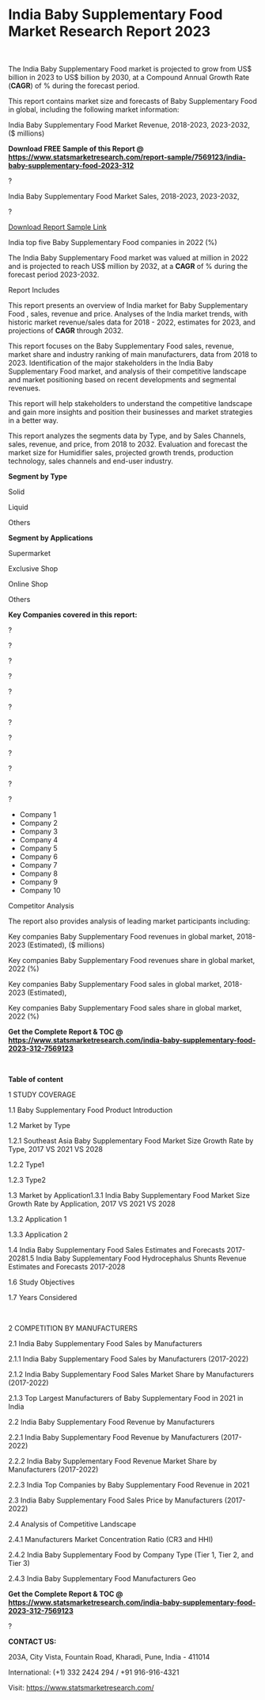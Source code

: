 <h1>India Baby Supplementary Food Market Research Report 2023</h1><br/><p>The India Baby Supplementary Food market is projected to grow from US$ billion in 2023 to US$ billion by 2030, at a Compound Annual Growth Rate (<strong>CAGR</strong>) of % during the forecast period.</p>
 
 
 
 <p>This report contains market size and forecasts of Baby Supplementary Food in global, including the following market information:</p>
 
 
 
 <p>India Baby Supplementary Food Market Revenue, 2018-2023, 2023-2032, ($ millions)</p>
 
 
 
 <div><b>Download FREE Sample of this Report @ <a href="https://www.statsmarketresearch.com/download-free-sample/7569123/india-baby-supplementary-food-2023-312">https://www.statsmarketresearch.com/report-sample/7569123/india-baby-supplementary-food-2023-312</a></b></div>
 
 
 
 <p>? </p>
 
 
 
 <p>India Baby Supplementary Food Market Sales, 2018-2023, 2023-2032,</p>
 
 
 
 <p>? </p>
 
 
 
 <p><a href="https://www.statsmarketresearch.com/download-free-sample/7569123/india-baby-supplementary-food-2023-312">Download Report Sample Link</a></p>
 
 
 
 <p>India top five Baby Supplementary Food companies in 2022 (%)</p>
 
 
 
 <p>The India Baby Supplementary Food market was valued at million in 2022 and is projected to reach US$ million by 2032, at a <strong>CAGR</strong> of % during the forecast period 2023-2032.</p>
 
 
 
 <p>Report Includes</p>
 
 
 
 <p>This report presents an overview of India market for Baby Supplementary Food , sales, revenue and price. Analyses of the India market trends, with historic market revenue/sales data for 2018 - 2022, estimates for 2023, and projections of <strong>CAGR</strong> through 2032.</p>
 
 
 
 <p>This report focuses on the Baby Supplementary Food sales, revenue, market share and industry ranking of main manufacturers, data from 2018 to 2023. Identification of the major stakeholders in the India Baby Supplementary Food market, and analysis of their competitive landscape and market positioning based on recent developments and segmental revenues.</p>
 
 
 
 <p>This report will help stakeholders to understand the competitive landscape and gain more insights and position their businesses and market strategies in a better way.</p>
 
 
 
 <p>This report analyzes the segments data by Type, and by Sales Channels, sales, revenue, and price, from 2018 to 2032. Evaluation and forecast the market size for Humidifier sales, projected growth trends, production technology, sales channels and end-user industry.</p>
 
 
 
 <p><strong>Segment by Type</strong></p>
 
 
 
 <p>Solid</p>
 
 
 
 <p>Liquid</p>
 
 
 
 <p>Others</p>
 
 
 
 <p><strong>Segment <strong><strong>by Applications</strong></strong></strong></p>
 
 
 
 <p>Supermarket</p>
 
 
 
 <p>Exclusive Shop</p>
 
 
 
 <p>Online Shop</p>
 
 
 
 <p>Others</p>
 
 
 
 <p><strong>Key Companies covered in this report:</strong></p>
 
 
 
 <p>? </p>
 
 
 
 <p>? </p>
 
 
 
 <p>? </p>
 
 
 
 <p>? </p>
 
 
 
 <p>? </p>
 
 
 
 <p>? </p>
 
 
 
 <p>? </p>
 
 
 
 <p>? </p>
 
 
 
 <p>? </p>
 
 
 
 <p>? </p>
 
 
 
 <p>? </p>
 
 
 
 <p>? </p>
 
 
 
 <ul>
 
 <li>Company 1</li>
 
 <li>Company 2</li>
 
 <li>Company 3</li>
 
 <li>Company 4</li>
 
 <li>Company 5</li>
 
 <li>Company 6</li>
 
 <li>Company 7</li>
 
 <li>Company 8</li>
 
 <li>Company 9</li>
 
 <li>Company 10</li>
 
 </ul>
 
 
 
 <p>Competitor Analysis</p>
 
 
 
 <p>The report also provides analysis of leading market participants including:</p>
 
 
 
 <p>Key companies Baby Supplementary Food revenues in global market, 2018-2023 (Estimated), ($ millions)</p>
 
 
 
 <p>Key companies Baby Supplementary Food revenues share in global market, 2022 (%)</p>
 
 
 
 <p>Key companies Baby Supplementary Food sales in global market, 2018-2023 (Estimated),</p>
 
 
 
 <p>Key companies Baby Supplementary Food sales share in global market, 2022 (%)</p>
 
 
 
 <div><b>Get the Complete Report & TOC @ <a href="https://www.statsmarketresearch.com/india-baby-supplementary-food-2023-312-7569123">https://www.statsmarketresearch.com/india-baby-supplementary-food-2023-312-7569123</a></b></div>
 
 
 
 <p><br />
 
 <b>Table of content</b></p>
 
 
 
 <p>1 STUDY COVERAGE<br />
 
 1.1 Baby Supplementary Food Product Introduction<br />
 
 1.2 Market by Type<br />
 
 1.2.1 Southeast Asia Baby Supplementary Food Market Size Growth Rate by Type, 2017 VS 2021 VS 2028<br />
 
 1.2.2 Type1<br />
 
 1.2.3 Type2<br />
 
 1.3 Market by Application1.3.1 India Baby Supplementary Food Market Size Growth Rate by Application, 2017 VS 2021 VS 2028<br />
 
 1.3.2 Application 1<br />
 
 1.3.3 Application 2<br />
 
 1.4 India Baby Supplementary Food Sales Estimates and Forecasts 2017-20281.5 India Baby Supplementary Food Hydrocephalus Shunts Revenue Estimates and Forecasts 2017-2028<br />
 
 1.6 Study Objectives<br />
 
 1.7 Years Considered<br />
 
 <br />
 
 2 COMPETITION BY MANUFACTURERS<br />
 
 2.1 India Baby Supplementary Food Sales by Manufacturers<br />
 
 2.1.1 India Baby Supplementary Food Sales by Manufacturers (2017-2022)<br />
 
 2.1.2 India Baby Supplementary Food Sales Market Share by Manufacturers (2017-2022)<br />
 
 2.1.3 Top Largest Manufacturers of Baby Supplementary Food in 2021 in India<br />
 
 2.2 India Baby Supplementary Food Revenue by Manufacturers<br />
 
 2.2.1 India Baby Supplementary Food Revenue by Manufacturers (2017-2022)<br />
 
 2.2.2 India Baby Supplementary Food Revenue Market Share by Manufacturers (2017-2022)<br />
 
 2.2.3 India Top Companies by Baby Supplementary Food Revenue in 2021<br />
 
 2.3 India Baby Supplementary Food Sales Price by Manufacturers (2017-2022)<br />
 
 2.4 Analysis of Competitive Landscape<br />
 
 2.4.1 Manufacturers Market Concentration Ratio (CR3 and HHI)<br />
 
 2.4.2 India Baby Supplementary Food by Company Type (Tier 1, Tier 2, and Tier 3)<br />
 
 2.4.3 India Baby Supplementary Food Manufacturers Geo</p>
 
 
 
 <div><b>Get the Complete Report & TOC @ <a href="https://www.statsmarketresearch.com/india-baby-supplementary-food-2023-312-7569123">https://www.statsmarketresearch.com/india-baby-supplementary-food-2023-312-7569123</a></b></div>
 
 
 
 <p>? </p>
 
 
 
 <p><b>CONTACT US:</b><br />
 
 203A, City Vista, Fountain Road, Kharadi, Pune, India - 411014<br />
 
 International: (+1) 332 2424 294 / +91 916-916-4321<br />
 
 Visit: <a href="https://www.statsmarketresearch.com/">https://www.statsmarketresearch.com/</a></p>